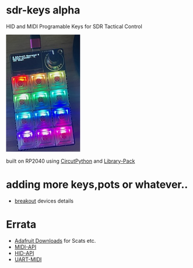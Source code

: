 # sdr-keys alpha
 HID and MIDI Programable Keys for SDR Tactical Control

 ![img](/img/adakbd.jpeg)
 
 built on RP2040 using [CircutPython](https://learn.adafruit.com/adafruit-macropad-rp2040) and [Library-Pack](https://learn.adafruit.com/adafruit-macropad-rp2040/macropad-circuitpython-library)

# adding more keys,pots or whatever..
- [breakout](https://learn.adafruit.com/adafruit-macropad-rp2040/attaching-external-hardware) devices details

# Errata
 - [Adafruit Downloads](https://learn.adafruit.com/adafruit-macropad-rp2040/downloads) for Scats etc.
 - [MIDI-API](https://docs.circuitpython.org/projects/midi/en/latest/)
 - [HID-API](https://docs.circuitpython.org/projects/macropad/en/latest/api.html)
 - [UART-MIDI](https://projectgus.github.io/hairless-midiserial/)